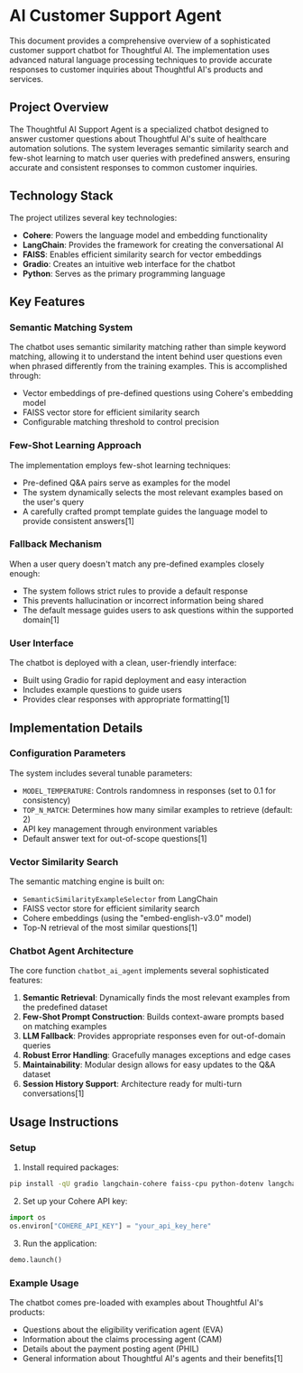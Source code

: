 # AI Customer Support Agent

This document provides a comprehensive overview of a sophisticated customer support chatbot for Thoughtful AI. The implementation uses advanced natural language processing techniques to provide accurate responses to customer inquiries about Thoughtful AI's products and services.

## Project Overview

The Thoughtful AI Support Agent is a specialized chatbot designed to answer customer questions about Thoughtful AI's suite of healthcare automation solutions. The system leverages semantic similarity search and few-shot learning to match user queries with predefined answers, ensuring accurate and consistent responses to common customer inquiries.

## Technology Stack

The project utilizes several key technologies:
- **Cohere**: Powers the language model and embedding functionality
- **LangChain**: Provides the framework for creating the conversational AI
- **FAISS**: Enables efficient similarity search for vector embeddings
- **Gradio**: Creates an intuitive web interface for the chatbot
- **Python**: Serves as the primary programming language

## Key Features

### Semantic Matching System

The chatbot uses semantic similarity matching rather than simple keyword matching, allowing it to understand the intent behind user questions even when phrased differently from the training examples. This is accomplished through:

- Vector embeddings of pre-defined questions using Cohere's embedding model
- FAISS vector store for efficient similarity search
- Configurable matching threshold to control precision

### Few-Shot Learning Approach

The implementation employs few-shot learning techniques:
- Pre-defined Q&A pairs serve as examples for the model
- The system dynamically selects the most relevant examples based on the user's query
- A carefully crafted prompt template guides the language model to provide consistent answers[1]

### Fallback Mechanism

When a user query doesn't match any pre-defined examples closely enough:
- The system follows strict rules to provide a default response
- This prevents hallucination or incorrect information being shared
- The default message guides users to ask questions within the supported domain[1]

### User Interface

The chatbot is deployed with a clean, user-friendly interface:
- Built using Gradio for rapid deployment and easy interaction
- Includes example questions to guide users
- Provides clear responses with appropriate formatting[1]

## Implementation Details

### Configuration Parameters

The system includes several tunable parameters:
- `MODEL_TEMPERATURE`: Controls randomness in responses (set to 0.1 for consistency)
- `TOP_N_MATCH`: Determines how many similar examples to retrieve (default: 2)
- API key management through environment variables
- Default answer text for out-of-scope questions[1]

### Vector Similarity Search

The semantic matching engine is built on:
- `SemanticSimilarityExampleSelector` from LangChain
- FAISS vector store for efficient similarity search
- Cohere embeddings (using the "embed-english-v3.0" model)
- Top-N retrieval of the most similar questions[1]

### Chatbot Agent Architecture

The core function `chatbot_ai_agent` implements several sophisticated features:

1. **Semantic Retrieval**: Dynamically finds the most relevant examples from the predefined dataset
2. **Few-Shot Prompt Construction**: Builds context-aware prompts based on matching examples
3. **LLM Fallback**: Provides appropriate responses even for out-of-domain queries
4. **Robust Error Handling**: Gracefully manages exceptions and edge cases
5. **Maintainability**: Modular design allows for easy updates to the Q&A dataset
6. **Session History Support**: Architecture ready for multi-turn conversations[1]

## Usage Instructions

### Setup

1. Install required packages:
```bash
pip install -qU gradio langchain-cohere faiss-cpu python-dotenv langchain-community
```

2. Set up your Cohere API key:
```python
import os
os.environ["COHERE_API_KEY"] = "your_api_key_here"
```

3. Run the application:
```python
demo.launch()
```

### Example Usage

The chatbot comes pre-loaded with examples about Thoughtful AI's products:
- Questions about the eligibility verification agent (EVA)
- Information about the claims processing agent (CAM)
- Details about the payment posting agent (PHIL)
- General information about Thoughtful AI's agents and their benefits[1]

